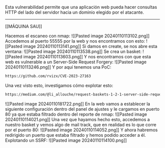 Esta vulnerabilidad permite que una aplicación web pueda hacer consultas HTTP del lado del servidor hacia un dominio elegido por el atacante.

-------------------------------------
[[MÁQUINA SAU]]

Hacemos el escaneo con nmap:
![[Pasted image 20240110113102.png]]
Accedemos al puerto 55555 por la web y nos encontramos con esto:
![[Pasted image 20240110113141.png]]
Si damos en create, se nos abre esta ventana:
![[Pasted image 20240110113538.png]]
Se crea un basket:
![[Pasted image 20240110113603.png]]
Y nos encontramos con que esta web es vulnerable a un Server-Side Request Forgery:
![[Pasted image 20240110113246.png]]
Y por aquí tenemos una PoC:
```bash
https://github.com/rvizx/CVE-2023-27163
```
Una vez visto esto, investigamos cómo explotar esto:
```bash
https://medium.com/@li_allouche/request-baskets-1-2-1-server-side-request-forgery-cve-2023-27163-2bab94f201f7
```
![[Pasted image 20240110181722.png]]
En la web vamos a establecer la siguiente configuración dentro del panel de ajustes y le cargamos en puerto 80 ya que estaba filtrado dentro del reporte de nmap:
![[Pasted image 20240110114021.png]]
Una vez que hayamos hecho esto, accedemos a nuestro basket y vemos algo de mail track, que en realidad es lo que corre por el puerto 80:
![[Pasted image 20240110114052.png]]
Y ahora habremos redirigido un puerto que estaba filtrado y hemos podido acceder a él. Explotando un SSRF:
![[Pasted image 20240110114100.png]]
